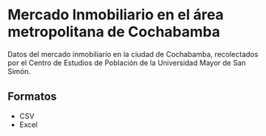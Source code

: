 # Mercado Inmobiliario en el área metropolitana de Cochabamba

Datos del mercado inmobiliario en la ciudad de Cochabamba, recolectados por el Centro de Estudios de Población de la Universidad Mayor de San Simón.

## Formatos

- CSV
- Excel